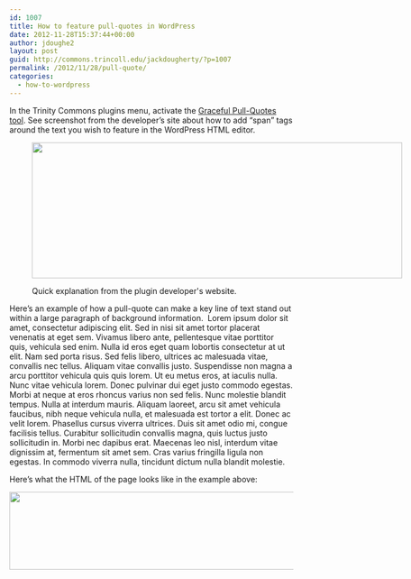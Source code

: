```yaml
---
id: 1007
title: How to feature pull-quotes in WordPress
date: 2012-11-28T15:37:44+00:00
author: jdoughe2
layout: post
guid: http://commons.trincoll.edu/jackdougherty/?p=1007
permalink: /2012/11/28/pull-quote/
categories:
  - how-to-wordpress
---
```

In the Trinity Commons plugins menu, activate the <a href="http://striderweb.com/nerdaphernalia/features/wp-javascript-pull-quotes/" target="_blank">Graceful Pull-Quotes tool</a>. See screenshot from the developer&#8217;s site about how to add &#8220;span&#8221; tags around the text you wish to feature in the WordPress HTML editor.<figure id="attachment_1008" style="width: 657px" class="wp-caption aligncenter">

[<img class="size-full wp-image-1008" src="http://localhost/wordpress/wp-content/uploads/2012/11/PullQuoteScreenshot.png" alt="" width="657" height="241" srcset="http://localhost/wordpress/wp-content/uploads/2012/11/PullQuoteScreenshot.png 657w, http://localhost/wordpress/wp-content/uploads/2012/11/PullQuoteScreenshot-300x110.png 300w" sizes="(max-width: 657px) 100vw, 657px" />](http://localhost/wordpress/wp-content/uploads/2012/11/PullQuoteScreenshot.png)<figcaption class="wp-caption-text">Quick explanation from the plugin developer's website.</figcaption></figure> 

Here&#8217;s an example of how <span class="pullquote">a pull-quote can make a key line of text stand out</span> within a large paragraph of background information.  Lorem ipsum dolor sit amet, consectetur adipiscing elit. Sed in nisi sit amet tortor placerat venenatis at eget sem. Vivamus libero ante, pellentesque vitae porttitor quis, vehicula sed enim. Nulla id eros eget quam lobortis consectetur at ut elit. Nam sed porta risus. Sed felis libero, ultrices ac malesuada vitae, convallis nec tellus. Aliquam vitae convallis justo. Suspendisse non magna a arcu porttitor vehicula quis quis lorem. Ut eu metus eros, at iaculis nulla. Nunc vitae vehicula lorem. Donec pulvinar dui eget justo commodo egestas. Morbi at neque at eros rhoncus varius non sed felis. Nunc molestie blandit tempus. Nulla at interdum mauris. Aliquam laoreet, arcu sit amet vehicula faucibus, nibh neque vehicula nulla, et malesuada est tortor a elit. Donec ac velit lorem. Phasellus cursus viverra ultrices. Duis sit amet odio mi, congue facilisis tellus. Curabitur sollicitudin convallis magna, quis luctus justo sollicitudin in. Morbi nec dapibus erat. Maecenas leo nisl, interdum vitae dignissim at, fermentum sit amet sem. Cras varius fringilla ligula non egestas. In commodo viverra nulla, tincidunt dictum nulla blandit molestie.

Here&#8217;s what the HTML of the page looks like in the example above:

[<img class="aligncenter size-full wp-image-1012" src="http://localhost/wordpress/wp-content/uploads/2012/11/PullQuoteSampleCode.png" alt="" width="517" height="138" srcset="http://localhost/wordpress/wp-content/uploads/2012/11/PullQuoteSampleCode.png 517w, http://localhost/wordpress/wp-content/uploads/2012/11/PullQuoteSampleCode-300x80.png 300w" sizes="(max-width: 517px) 100vw, 517px" />](http://localhost/wordpress/wp-content/uploads/2012/11/PullQuoteSampleCode.png)